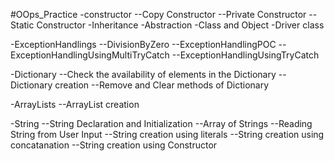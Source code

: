 #OOps_Practice
-constructor
--Copy Constructor
--Private Constructor
--Static Constructor
-Inheritance
-Abstraction
-Class and Object
-Driver class

-ExceptionHandlings
--DivisionByZero
--ExceptionHandlingPOC
--ExceptionHandlingUsingMultiTryCatch
--ExceptionHandlingUsingTryCatch

-Dictionary
--Check the availability of elements in the Dictionary
--Dictionary creation
--Remove and Clear methods of Dictionary 

-ArrayLists
--ArrayList creation

-String
--String Declaration and Initialization
--Array of Strings
--Reading String from User Input
--String creation using literals
--String creation using concatanation
--String creation using Constructor